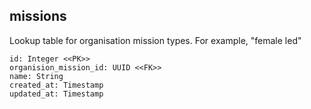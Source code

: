 ## missions

Lookup table for organisation mission types.
For example, "female led"

```
id: Integer <<PK>>
organision_mission_id: UUID <<FK>>
name: String                                
created_at: Timestamp
updated_at: Timestamp
```
